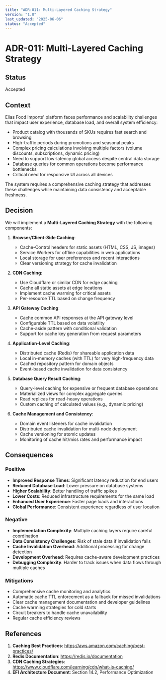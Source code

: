```yaml
---
title: "ADR-011: Multi-Layered Caching Strategy"
version: "1.0"
last_updated: "2025-06-06"
status: "Accepted"
---
```


# ADR-011: Multi-Layered Caching Strategy

## Status
Accepted

## Context
Elias Food Imports' platform faces performance and scalability challenges that impact user experience, database load, and overall system efficiency:

- Product catalog with thousands of SKUs requires fast search and browsing
- High-traffic periods during promotions and seasonal peaks
- Complex pricing calculations involving multiple factors (volume discounts, subscriptions, dynamic pricing)
- Need to support low-latency global access despite central data storage
- Database queries for common operations become performance bottlenecks
- Critical need for responsive UI across all devices

The system requires a comprehensive caching strategy that addresses these challenges while maintaining data consistency and acceptable freshness.

## Decision
We will implement a **Multi-Layered Caching Strategy** with the following components:

1. **Browser/Client-Side Caching**:
   - Cache-Control headers for static assets (HTML, CSS, JS, images)
   - Service Workers for offline capabilities in web applications
   - Local storage for user preferences and recent interactions
   - Clear versioning strategy for cache invalidation

2. **CDN Caching**:
   - Use Cloudflare or similar CDN for edge caching
   - Cache all static assets at edge locations
   - Implement cache warming for critical assets
   - Per-resource TTL based on change frequency

3. **API Gateway Caching**:
   - Cache common API responses at the API gateway level
   - Configurable TTL based on data volatility
   - Cache-aside pattern with conditional validation
   - Support for cache key generation from request parameters

4. **Application-Level Caching**:
   - Distributed cache (Redis) for shareable application data
   - Local in-memory caches (with TTL) for very high-frequency data
   - Cached repository pattern for domain objects
   - Event-based cache invalidation for data consistency

5. **Database Query Result Caching**:
   - Query-level caching for expensive or frequent database operations
   - Materialized views for complex aggregate queries
   - Read replicas for read-heavy operations
   - Custom caching of calculated values (e.g., dynamic pricing)

6. **Cache Management and Consistency**:
   - Domain event listeners for cache invalidation
   - Distributed cache invalidation for multi-node deployment
   - Cache versioning for atomic updates
   - Monitoring of cache hit/miss rates and performance impact

## Consequences

### Positive
- **Improved Response Times**: Significant latency reduction for end users
- **Reduced Database Load**: Lower pressure on database systems
- **Higher Scalability**: Better handling of traffic spikes
- **Lower Costs**: Reduced infrastructure requirements for the same load
- **Enhanced User Experience**: Faster page loads and interactions
- **Global Performance**: Consistent experience regardless of user location

### Negative
- **Implementation Complexity**: Multiple caching layers require careful coordination
- **Data Consistency Challenges**: Risk of stale data if invalidation fails
- **Cache Invalidation Overhead**: Additional processing for change detection
- **Development Overhead**: Requires cache-aware development practices
- **Debugging Complexity**: Harder to track issues when data flows through multiple caches

### Mitigations
- Comprehensive cache monitoring and analytics
- Automatic cache TTL enforcement as a fallback for missed invalidations
- Clear cache management documentation and developer guidelines
- Cache warming strategies for cold starts
- Circuit breakers to handle cache unavailability
- Regular cache efficiency reviews

## References
1. **Caching Best Practices**: https://aws.amazon.com/caching/best-practices/
2. **Redis Documentation**: https://redis.io/documentation
3. **CDN Caching Strategies**: https://www.cloudflare.com/learning/cdn/what-is-caching/
4. **EFI Architecture Document**: Section 14.2, Performance Optimization
